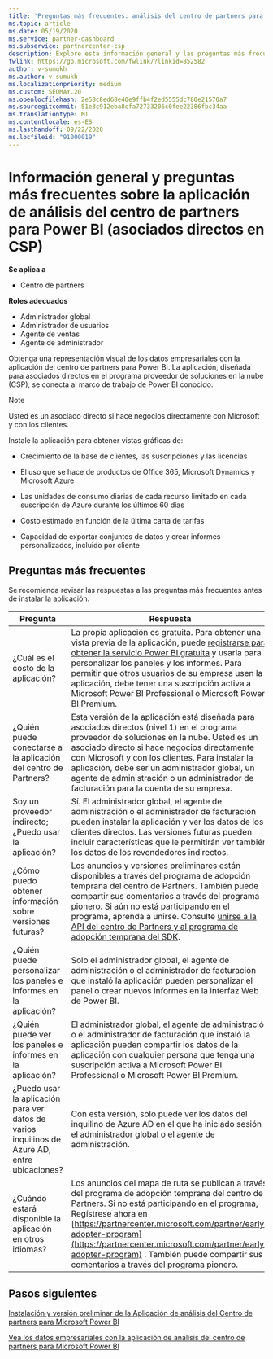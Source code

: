 ```yaml
---
title: 'Preguntas más frecuentes: análisis del centro de partners para Power BI'
ms.topic: article
ms.date: 05/19/2020
ms.service: partner-dashboard
ms.subservice: partnercenter-csp
description: Explore esta información general y las preguntas más frecuentes sobre la aplicación del centro de partners para obtener Power BI.
fwlink: https://go.microsoft.com/fwlink/?linkid=852582
author: v-sumukh
ms.author: v-sumukh
ms.localizationpriority: medium
ms.custom: SEOMAY.20
ms.openlocfilehash: 2e58c8ed68e40e9ffb4f2ed5555dc780e21570a7
ms.sourcegitcommit: 51e3c912eba8cfa72733206c0fee22386fbc34aa
ms.translationtype: MT
ms.contentlocale: es-ES
ms.lasthandoff: 09/22/2020
ms.locfileid: "91000019"
---
```

# <a name="overview-and-faqs-for-the-partner-center-analytics-app-for-power-bi-direct-partners-in-csp"></a>Información general y preguntas más frecuentes sobre la aplicación de análisis del centro de partners para Power BI (asociados directos en CSP)

**Se aplica a**

- Centro de partners

**Roles adecuados**

- Administrador global
- Administrador de usuarios
- Agente de ventas
- Agente de administrador

Obtenga una representación visual de los datos empresariales con la aplicación del centro de partners para Power BI. La aplicación, diseñada para asociados directos en el programa proveedor de soluciones en la nube (CSP), se conecta al marco de trabajo de Power BI conocido.

> [!NOTE]  
> Usted es un asociado directo si hace negocios directamente con Microsoft y con los clientes.

Instale la aplicación para obtener vistas gráficas de:

- Crecimiento de la base de clientes, las suscripciones y las licencias

- El uso que se hace de productos de Office 365, Microsoft Dynamics y Microsoft Azure

- Las unidades de consumo diarias de cada recurso limitado en cada suscripción de Azure durante los últimos 60 días

- Costo estimado en función de la última carta de tarifas

- Capacidad de exportar conjuntos de datos y crear informes personalizados, incluido por cliente

## <a name="frequently-asked-questions"></a>Preguntas más frecuentes

Se recomienda revisar las respuestas a las preguntas más frecuentes antes de instalar la aplicación.

| **Pregunta** | **Respuesta** |
| --- | ---------- |
| ¿Cuál es el costo de la aplicación? | La propia aplicación es gratuita. Para obtener una vista previa de la aplicación, puede [registrarse para obtener la servicio Power BI gratuita](https://go.microsoft.com/fwlink/p/?linkid=845347) y usarla para personalizar los paneles y los informes. Para permitir que otros usuarios de su empresa usen la aplicación, debe tener una suscripción activa a Microsoft Power BI Professional o Microsoft Power BI Premium. |
| ¿Quién puede conectarse a la aplicación del centro de Partners? | Esta versión de la aplicación está diseñada para asociados directos (nivel 1) en el programa proveedor de soluciones en la nube. Usted es un asociado directo si hace negocios directamente con Microsoft y con los clientes. Para instalar la aplicación, debe ser un administrador global, un agente de administración o un administrador de facturación para la cuenta de su empresa. |
| Soy un proveedor indirecto; ¿Puedo usar la aplicación? | Sí. El administrador global, el agente de administración o el administrador de facturación pueden instalar la aplicación y ver los datos de los clientes directos. Las versiones futuras pueden incluir características que le permitirán ver también los datos de los revendedores indirectos. |
| ¿Cómo puedo obtener información sobre versiones futuras? | Los anuncios y versiones preliminares están disponibles a través del programa de adopción temprana del centro de Partners. También puede compartir sus comentarios a través del programa pionero. Si aún no está participando en el programa, aprenda a unirse. Consulte [unirse a la API del centro de Partners y al programa de adopción temprana del SDK](/partner-center/develop/early-adopter-program).  |
| ¿Quién puede personalizar los paneles e informes en la aplicación? | Solo el administrador global, el agente de administración o el administrador de facturación que instaló la aplicación pueden personalizar el panel o crear nuevos informes en la interfaz Web de Power BI. |
| ¿Quién puede ver los paneles e informes en la aplicación? | El administrador global, el agente de administración o el administrador de facturación que instaló la aplicación pueden compartir los datos de la aplicación con cualquier persona que tenga una suscripción activa a Microsoft Power BI Professional o Microsoft Power BI Premium. |
| ¿Puedo usar la aplicación para ver datos de varios inquilinos de Azure AD, entre ubicaciones? | Con esta versión, solo puede ver los datos del inquilino de Azure AD en el que ha iniciado sesión el administrador global o el agente de administración. | 
| ¿Cuándo estará disponible la aplicación en otros idiomas? | Los anuncios del mapa de ruta se publican a través del programa de adopción temprana del centro de Partners. Si no está participando en el programa, Regístrese ahora en [https://partnercenter.microsoft.com/partner/early-adopter-program](https://partnercenter.microsoft.com/partner/early-adopter-program) . También puede compartir sus comentarios a través del programa pionero. | 



## <a name="next-steps"></a>Pasos siguientes

[Instalación y versión preliminar de la Aplicación de análisis del Centro de partners para Microsoft Power BI](power-bi-app-for-direct-partners-install.md)

[Vea los datos empresariales con la aplicación de análisis del centro de partners para Microsoft Power BI](power-bi-app-for-direct-partners-use.md)